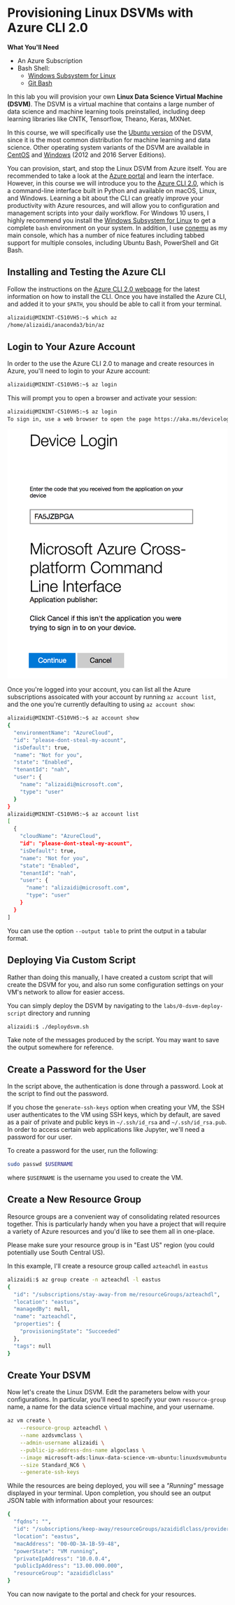 Provisioning Linux DSVMs with Azure CLI 2.0
============================================

**What You'll Need**

+ An Azure Subscription
+ Bash Shell:
  * [Windows Subsystem for Linux](https://msdn.microsoft.com/en-us/commandline/wsl/install_guide)
  * [Git Bash](https://git-for-windows.github.io/)

In this lab you will provision your own **Linux Data Science Virtual Machine (DSVM)**. The DSVM is a virtual machine that contains a large number of data science and machine learning tools preinstalled, including deep learning libraries like CNTK, Tensorflow, Theano, Keras, MXNet. 

In this course, we will specifically use the [Ubuntu version](https://docs.microsoft.com/en-us/azure/machine-learning/machine-learning-data-science-dsvm-ubuntu-intro) of the DSVM, since it is the most common distribution for machine learning and data science. Other operating system variants of the DSVM are available in [CentOS](https://docs.microsoft.com/en-us/azure/machine-learning/machine-learning-data-science-linux-dsvm-intro) and [Windows](https://docs.microsoft.com/en-us/azure/machine-learning/machine-learning-data-science-provision-vm) (2012 and 2016 Server Editions).

You can provision, start, and stop the Linux DSVM from Azure itself. You are recommended to take a look at the [Azure portal](https://portal.azure.com/) and learn the interface. However, in this course we will introduce you to the [Azure CLI 2.0](https://docs.microsoft.com/en-us/cli/azure/overview), which is a command-line interface built in Python and available on macOS, Linux, and Windows. Learning a bit about the CLI can greatly improve your productivity with Azure resources, and will allow you to configuration and management scripts into your daily workflow. For Windows 10 users, I highly recommend you install the [Windows Subsystem for Linux](https://msdn.microsoft.com/en-us/commandline/wsl/install_guide) to get a complete `bash` environment on your system. In addition, I use [conemu](https://conemu.github.io/) as my main console, which has a number of nice features including tabbed support for multiple consoles, including Ubuntu Bash, PowerShell and Git Bash.

## Installing and Testing the Azure CLI

Follow the instructions on the [Azure CLI 2.0 webpage](https://docs.microsoft.com/en-us/cli/azure/install-azure-cli) for the latest information on how to install the CLI. Once you have installed the Azure CLI, and added it to your `$PATH`, you should be able to call it from your terminal. 

```bash
alizaidi@MININT-C510VH5:~$ which az
/home/alizaidi/anaconda3/bin/az
```

## Login to Your Azure Account

In order to the use the Azure CLI 2.0 to manage and create resources in Azure, you'll need to login to your Azure account:

```bash
alizaidi@MININT-C510VH5:~$ az login
```

This will prompt you to open a browser and activate your session:

```bash
alizaidi@MININT-C510VH5:~$ az login
To sign in, use a web browser to open the page https://aka.ms/devicelogin and enter the code FA5JZBPGA to authenticate.
```

![](imgs/azlogin.png)

Once you're logged into your account, you can list all the Azure subscriptions assoicated with your account by running `az account list`, and the one you're currently defaulting to using `az account show`:

```bash
alizaidi@MININT-C510VH5:~$ az account show
{
  "environmentName": "AzureCloud",
  "id": "please-dont-steal-my-acount",
  "isDefault": true,
  "name": "Not for you",
  "state": "Enabled",
  "tenantId": "nah",
  "user": {
    "name": "alizaidi@microsoft.com",
    "type": "user"
  }
}
alizaidi@MININT-C510VH5:~$ az account list
[
  {
    "cloudName": "AzureCloud",
    "id": "please-dont-steal-my-acount",
    "isDefault": true,
    "name": "Not for you",
    "state": "Enabled",
    "tenantId": "nah",
    "user": {
      "name": "alizaidi@microsoft.com",
      "type": "user"
    }
  }
]
```

You can use the option `--output table` to print the output in a tabular format.


## Deploying Via Custom Script

Rather than doing this manually, I have created a custom script that will create the DSVM for you, and also run some configuration settings on your VM's network to allow for easier access.

You can simply deploy the DSVM by navigating to the `labs/0-dsvm-deploy-script` directory and running

```bash
alizaidi:$ ./deploydsvm.sh
```

Take note of the messages produced by the script. You may want to save the output somewhere for reference.


## Create a Password for the User

In the script above, the authentication is done through a password. Look at the script to find out the password.

If you chose the `generate-ssh-keys` option when creating your VM, the SSH user authenticates to the VM using SSH keys, which by default, are saved as a pair of private and public keys in `~/.ssh/id_rsa` and `~/.ssh/id_rsa.pub`. In order to access certain web applications like Jupyter, we'll need a password for our user. 

To create a password for the user, run the following:

```bash
sudo passwd $USERNAME
```

where `$USERNAME` is the username you used to create the VM.


## Create a New Resource Group

Resource groups are a convenient way of consolidating related resources together. This is particularly handy when you have a project that will require a variety of Azure resources and you'd like to see them all in one-place.

Please make sure your resource group is in "East US" region (you could potentially use South Central US). 

In this example, I'll create a resource group called `azteachdl` in `eastus`

```bash
alizaidi:$ az group create -n azteachdl -l eastus
{
  "id": "/subscriptions/stay-away-from me/resourceGroups/azteachdl",
  "location": "eastus",
  "managedBy": null,
  "name": "azteachdl",
  "properties": {
    "provisioningState": "Succeeded"
  },
  "tags": null
}
```

## Create Your DSVM

Now let's create the Linux DSVM. Edit the parameters below with your configurations. In particular, you'll need to specify your own `resource-group` name,  a name for the data science virtual machine, and your username.

```bash
az vm create \
    --resource-group azteachdl \
    --name azdsvmclass \
    --admin-username alizaidi \
    --public-ip-address-dns-name algoclass \
    --image microsoft-ads:linux-data-science-vm-ubuntu:linuxdsvmubuntu:1.1.1 \
    --size Standard_NC6 \
    --generate-ssh-keys
```

While the resources are being deployed, you will see a _"Running"_ message displayed in your terminal. Upon completion, you should see an output JSON table with information about your resources:

```bash
{
  "fqdns": "",
  "id": "/subscriptions/keep-away/resourceGroups/azaididlclass/providers/Microsoft.Compute/virtualMachines/azaidi",
  "location": "eastus",
  "macAddress": "00-0D-3A-1B-59-48",
  "powerState": "VM running",
  "privateIpAddress": "10.0.0.4",
  "publicIpAddress": "13.00.000.000",
  "resourceGroup": "azaididlclass"
}
```

You can now navigate to the portal and check for your resources.

